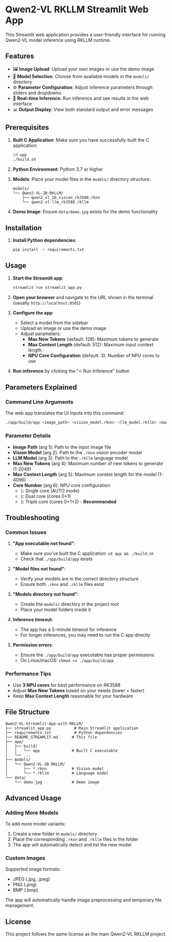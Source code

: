 # Qwen2-VL RKLLM Streamlit Web App

This Streamlit web application provides a user-friendly interface for running Qwen2-VL model inference using RKLLM runtime.

## Features

- 🖼️ **Image Upload**: Upload your own images or use the demo image
- 🤖 **Model Selection**: Choose from available models in the `models/` directory
- ⚙️ **Parameter Configuration**: Adjust inference parameters through sliders and dropdowns
- 🚀 **Real-time Inference**: Run inference and see results in the web interface
- 📊 **Output Display**: View both standard output and error messages

## Prerequisites

1. **Built C Application**: Make sure you have successfully built the C application:
   ```bash
   cd app
   ./build.sh
   ```

2. **Python Environment**: Python 3.7 or higher

3. **Models**: Place your model files in the `models/` directory structure:
   ```
   models/
   └── Qwen2-VL-2B-RKLLM/
       ├── qwen2_vl_2b_vision_rk3588.rknn
       └── qwen2-vl-llm_rk3588.rkllm
   ```

4. **Demo Image**: Ensure `data/demo.jpg` exists for the demo functionality

## Installation

1. **Install Python dependencies**:
   ```bash
   pip install -r requirements.txt
   ```

## Usage

1. **Start the Streamlit app**:
   ```bash
   streamlit run streamlit_app.py
   ```

2. **Open your browser** and navigate to the URL shown in the terminal (usually `http://localhost:8501`)

3. **Configure the app**:
   - Select a model from the sidebar
   - Upload an image or use the demo image
   - Adjust parameters:
     - **Max New Tokens** (default: 128): Maximum tokens to generate
     - **Max Context Length** (default: 512): Maximum input context length
     - **NPU Core Configuration** (default: 3): Number of NPU cores to use

4. **Run inference** by clicking the "🔥 Run Inference" button

## Parameters Explained

### Command Line Arguments
The web app translates the UI inputs into this command:
```bash
./app/build/app <image_path> <vision_model.rknn> <llm_model.rkllm> <max_new_tokens> <max_context_len> <core_num>
```

### Parameter Details

- **Image Path** (arg 1): Path to the input image file
- **Vision Model** (arg 2): Path to the `.rknn` vision encoder model
- **LLM Model** (arg 3): Path to the `.rkllm` language model
- **Max New Tokens** (arg 4): Maximum number of new tokens to generate (1-2048)
- **Max Context Length** (arg 5): Maximum context length for the model (1-4096)
- **Core Number** (arg 6): NPU core configuration:
  - `1`: Single core (AUTO mode)
  - `2`: Dual core (cores 0+1)
  - `3`: Triple core (cores 0+1+2) - **Recommended**

## Troubleshooting

### Common Issues

1. **"App executable not found"**:
   - Make sure you've built the C application: `cd app && ./build.sh`
   - Check that `./app/build/app` exists

2. **"Model files not found"**:
   - Verify your models are in the correct directory structure
   - Ensure both `.rknn` and `.rkllm` files exist

3. **"Models directory not found"**:
   - Create the `models/` directory in the project root
   - Place your model folders inside it

4. **Inference timeout**:
   - The app has a 5-minute timeout for inference
   - For longer inferences, you may need to run the C app directly

5. **Permission errors**:
   - Ensure the `./app/build/app` executable has proper permissions
   - On Linux/macOS: `chmod +x ./app/build/app`

### Performance Tips

- Use **3 NPU cores** for best performance on RK3588
- Adjust **Max New Tokens** based on your needs (lower = faster)
- Keep **Max Context Length** reasonable for your hardware

## File Structure

```
Qwen2-VL-Streamlit-App-with-RKLLM/
├── streamlit_app.py          # Main Streamlit application
├── requirements.txt          # Python dependencies
├── README_STREAMLIT.md      # This file
├── app/
│   ├── build/
│   │   └── app              # Built C executable
│   └── ...
├── models/
│   └── Qwen2-VL-2B-RKLLM/
│       ├── *.rknn           # Vision model
│       └── *.rkllm          # Language model
└── data/
    └── demo.jpg             # Demo image
```

## Advanced Usage

### Adding More Models

To add more model variants:

1. Create a new folder in `models/` directory
2. Place the corresponding `.rknn` and `.rkllm` files in the folder
3. The app will automatically detect and list the new model

### Custom Images

Supported image formats:
- JPEG (.jpg, .jpeg)
- PNG (.png)
- BMP (.bmp)

The app will automatically handle image preprocessing and temporary file management.

## License

This project follows the same license as the main Qwen2-VL RKLLM project.